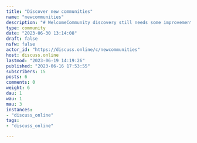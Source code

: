 ```yaml
---
title: "Discover new communities" 
name: "newcommunities"
description: "# WelcomeCommunity discovery still needs some improvement. To help broadcast new communities locally or federated, this community will be a place to advertise your community or one you wish to share.## ToolsThere are some tools to help discover new communities.- [Lemmy Explorer](https://lemmyverse.net/)- [Feddit's Lemmy Community Browser](https://browse.feddit.de/)## Rules1. Follow [Lemmy code of conduct](https://discuss.online/c/linus_tech_tips)2. Only one community per post.3. Post must follow the formatting template below.4. No spamming of the same community.# Post formattingLemmy has specific requirements for searching for communities, posts, comments, etc. Because of this, you must format your post in an easy-to-copy-and-paste way for folks to search.## Post formatThe formatting must include the following items in the format shown in a code block below.### TitleTitle must include name followed by the community handle.`{community name}: {community handle}`### Example:`cat pics: !cat@lemmy.world`### Fields- Community name- Description of the community or why you're sharing.- Direct link to the community- A local/relative link to the community.    - This is helpful to check if the community has already been federated with Discuss.online- Search Link   - This is the most confusing of the requirements. It's a long URL that takes the user to the search page of Discuss.online and prefills the search box and searches for the user. Very helpful.### Template```# {community name}## Description{describe what you like about it and what makes it unique}## Links- [Direct link](https://{domain.tld}/c/{community})- [Local link](/c/{community})- [Search](https://discuss.online/search/q/!{community}@{domain.tld}/type/All/sort/TopAll/listing_type/All/community_id/0/creator_id/0/page/1)```### Examples:#### Local community example```# Discuss## DescriptionRandom chat topics. Great place to discover new things!## Links- [Direct link](https://discuss.online/c/discuss)```#### Federated community example```# cat pics## DescriptionI love looking at all the cute kitties!## Links- [Direct link](https://lemmy.world/c/cat)- [Local link](/c/cat@lemmy.world)- [Search](https://discuss.online/search/q/!cat@lemmy.world/type/All/sort/TopAll/listing_type/All/community_id/0/creator_id/0/page/1)```"
type: community
date: "2023-06-30 13:14:08"
draft: false
nsfw: false
actor_id: "https://discuss.online/c/newcommunities"
host: discuss.online
lastmod: "2023-06-19 14:19:26"
published: "2023-06-16 17:53:55"
subscribers: 15
posts: 6
comments: 0
weight: 6
dau: 1
wau: 1
mau: 3
instances:
- "discuss_online"
tags: 
- "discuss_online"

---
```

